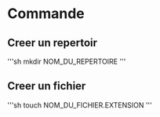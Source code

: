 # Commande

## Creer un repertoir
'''sh
    mkdir NOM_DU_REPERTOIRE
'''
## Creer un fichier
 '''sh
    touch NOM_DU_FICHIER.EXTENSION
 '''